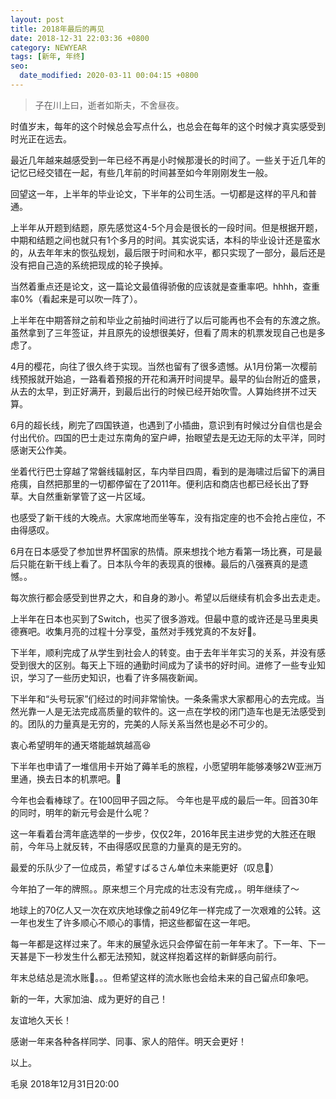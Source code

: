 ```yaml
---
layout: post
title: 2018年最后的再见
date: 2018-12-31 22:03:36 +0800
category: NEWYEAR
tags: [新年, 年终]
seo:
  date_modified: 2020-03-11 00:04:15 +0800
---
```



> 子在川上曰，逝者如斯夫，不舍昼夜。  

时值岁末，每年的这个时候总会写点什么，也总会在每年的这个时候才真实感受到时光正在远去。

最近几年越来越感受到一年已经不再是小时候那漫长的时间了。一些关于近几年的记忆已经交错在一起，有些几年前的时间甚至如今年刚刚发生一般。

回望这一年，上半年的毕业论文，下半年的公司生活。一切都是这样的平凡和普通。
<!--more-->
<p id='more'></p>
上半年从开题到结题，原先感觉这4-5个月会是很长的一段时间。但是根据开题，中期和结题之间也就只有1个多月的时间。其实说实话，本科的毕业设计还是蛮水的，从去年年末的恢弘规划，最后限于时间和水平，都只实现了一部分，最后还是没有把自己造的系统把现成的轮子换掉。

当然着重点还是论文，这一篇论文最值得骄傲的应该就是查重率吧。hhhh，查重率0%（看起来是可以吹一阵了）。

上半年在中期答辩之前和毕业之前抽时间进行了以后可能再也不会有的东渡之旅。虽然拿到了三年签证，并且原先的设想很美好，但看了周末的机票发现自己也是多虑了。

4月的樱花，向往了很久终于实现。当然也留有了很多遗憾。从1月份第一次樱前线预报就开始追，一路看着预报的开花和满开时间提早。最早的仙台附近的盛景，从去的太早，到正好满开，到最后出行的时候已经开始吹雪。人算始终拼不过天算。

6月的超长线，刷完了四国铁道，也遇到了小插曲，意识到有时候过分自信也是会付出代价。四国的巴士走过东南角的室户岬，抬眼望去是无边无际的太平洋，同时感谢天公作美。

坐着代行巴士穿越了常磐线辐射区，车内举目四周，看到的是海啸过后留下的满目疮痍，自然把那里的一切都停留在了2011年。便利店和商店也都已经长出了野草。大自然重新掌管了这一片区域。

也感受了新干线的大晚点。大家席地而坐等车，没有指定座的也不会抢占座位，不由得感叹。

6月在日本感受了参加世界杯国家的热情。原来想找个地方看第一场比赛，可是最后只能在新干线上看了。日本队今年的表现真的很棒。最后的八强赛真的是遗憾。。

每次旅行都会感受到世界之大，和自身的渺小。希望以后继续有机会多出去走走。

上半年在日本也买到了Switch，也买了很多游戏。但最中意的或许还是马里奥奥德赛吧。收集月亮的过程十分享受，虽然对手残党真的不友好😤。

下半年，顺利完成了从学生到社会人的转变。由于去年半年实习的关系，并没有感受到很大的区别。每天上下班的通勤时间成为了读书的好时间。进修了一些专业知识，学习了一些历史知识，也看了许多隔夜新闻。

下半年和“头号玩家”们经过的时间非常愉快。一条条需求大家都用心的去完成。当然光靠一人是无法完成高质量的软件的。这一点在学校的闭门造车也是无法感受到的。团队的力量真是无穷的，完美的人际关系当然也是必不可少的。

衷心希望明年的通天塔能越筑越高😆

下半年也申请了一堆信用卡开始了薅羊毛的旅程，小愿望明年能够凑够2W亚洲万里通，换去日本的机票吧。🧐

今年也会看棒球了。在100回甲子园之际。
今年也是平成的最后一年。回首30年的同时，明年的新元号会是什么呢？

这一年看着台湾年底选举的一步步，仅仅2年，2016年民主进步党的大胜还在眼前，今年马上就反转，不由得感叹民意的力量真的是无穷的。

最爱的乐队少了一位成员，希望すばるさん单位未来能更好（叹息🙁）

今年拍了一年的牌照。。原来想三个月完成的壮志没有完成，。明年继续了～

地球上的70亿人又一次在欢庆地球像之前49亿年一样完成了一次艰难的公转。这一年也发生了许多顺心不顺心的事情，把这些都留在这一年吧。

每一年都是这样过来了。年末的展望永远只会停留在前一年年末了。下一年、下一天甚是下一秒发生什么都无法预知，就这样抱着这样的新鲜感向前行。

年末总结总是流水账🤪。。。但希望这样的流水账也会给未来的自己留点印象吧。

新的一年，大家加油、成为更好的自己！

友谊地久天长！

感谢一年来各种各样同学、同事、家人的陪伴。明天会更好！



以上。

毛泉
2018年12月31日20:00




